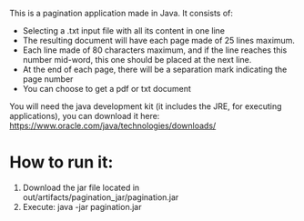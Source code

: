 This is a pagination application made in Java. It consists of:
  - Selecting a .txt input file with all its content in one line
  - The resulting document will have each page made of 25 lines maximum.
  - Each line made of 80 characters maximum, and if the line reaches this number mid-word, this one should be placed at the next line.
  - At the end of each page, there will be a separation mark indicating the page number
  - You can choose to get a pdf or txt document

You will need the java development kit (it includes the JRE, for executing applications), you can download it here: https://www.oracle.com/java/technologies/downloads/

# How to run it:
  1. Download the jar file located in out/artifacts/pagination_jar/pagination.jar
  2. Execute: java -jar pagination.jar
